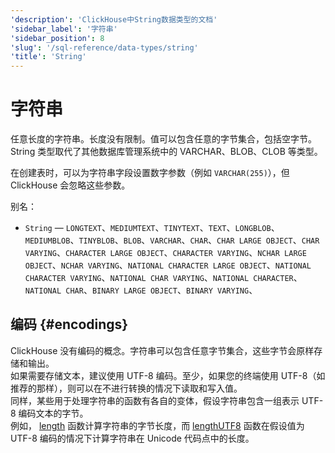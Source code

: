 ```yaml
---
'description': 'ClickHouse中String数据类型的文档'
'sidebar_label': '字符串'
'sidebar_position': 8
'slug': '/sql-reference/data-types/string'
'title': 'String'
---
```





# 字符串

任意长度的字符串。长度没有限制。值可以包含任意的字节集合，包括空字节。  
String 类型取代了其他数据库管理系统中的 VARCHAR、BLOB、CLOB 等类型。

在创建表时，可以为字符串字段设置数字参数（例如 `VARCHAR(255)`），但 ClickHouse 会忽略这些参数。

别名：

- `String` — `LONGTEXT`、`MEDIUMTEXT`、`TINYTEXT`、`TEXT`、`LONGBLOB`、`MEDIUMBLOB`、`TINYBLOB`、`BLOB`、`VARCHAR`、`CHAR`、`CHAR LARGE OBJECT`、`CHAR VARYING`、`CHARACTER LARGE OBJECT`、`CHARACTER VARYING`、`NCHAR LARGE OBJECT`、`NCHAR VARYING`、`NATIONAL CHARACTER LARGE OBJECT`、`NATIONAL CHARACTER VARYING`、`NATIONAL CHAR VARYING`、`NATIONAL CHARACTER`、`NATIONAL CHAR`、`BINARY LARGE OBJECT`、`BINARY VARYING`、

## 编码 {#encodings}

ClickHouse 没有编码的概念。字符串可以包含任意字节集合，这些字节会原样存储和输出。  
如果需要存储文本，建议使用 UTF-8 编码。至少，如果您的终端使用 UTF-8（如推荐的那样），则可以在不进行转换的情况下读取和写入值。  
同样，某些用于处理字符串的函数有各自的变体，假设字符串包含一组表示 UTF-8 编码文本的字节。  
例如， [length](../functions/string-functions.md#length) 函数计算字符串的字节长度，而 [lengthUTF8](../functions/string-functions.md#lengthutf8) 函数在假设值为 UTF-8 编码的情况下计算字符串在 Unicode 代码点中的长度。
